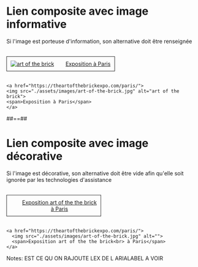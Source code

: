 <!-- .slide: class="with-code" -->

# Lien composite avec image informative

Si l'image est porteuse d'information, son alternative doit être renseignée

<br>

<a href="https://theartofthebrickexpo.com/paris/" style="display: inline-flex; gap: 30px; align-items: center; border: 1px solid; padding: 10px;">
    <img src="./assets/images/art-of-the-brick.jpg" alt="art of the brick" class="h-200">
    <span style="height: auto;">Exposition à Paris</span>
</a>
<br><br>

```
<a href="https://theartofthebrickexpo.com/paris/">
<img src="./assets/images/art-of-the-brick.jpg" alt="art of the brick">
<span>Exposition à Paris</span>
</a>
```


##==##


<!-- .slide: class="with-code" -->

# Lien composite avec image décorative

Si l'image est décorative, son alternative doit être vide afin qu'elle soit ignorée par les technologies d'assistance

<br>

<a href="https://theartofthebrickexpo.com/paris/" style="display: inline-flex; gap: 30px; align-items: center; border: 1px solid; padding: 10px;">
  <img src="./assets/images/art-of-the-brick.jpg" alt="" class="h-200">
  <span style="height: auto; text-align: center;">Exposition art of the the brick<br> à Paris</span>
</a>
<br><br>

```
<a href="https://theartofthebrickexpo.com/paris/">
  <img src="./assets/images/art-of-the-brick.jpg" alt="">
  <span>Exposition art of the the brick<br> à Paris</span>
</a>
```

Notes:
EST CE QU ON RAJOUTE LEX DE L ARIALABEL A VOIR
